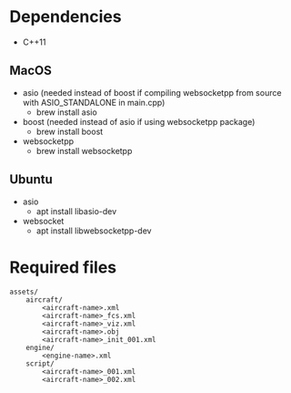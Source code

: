 # Dependencies

* C++11

## MacOS

* asio (needed instead of boost if compiling websocketpp from source with ASIO_STANDALONE in main.cpp)
    * brew install asio
* boost (needed instead of asio if using websocketpp package)
    * brew install boost
* websocketpp
    * brew install websocketpp

## Ubuntu

* asio
    * apt install libasio-dev
* websocket
    * apt install libwebsocketpp-dev

# Required files

```
assets/
    aircraft/
        <aircraft-name>.xml
        <aircraft-name>_fcs.xml
        <aircraft-name>_viz.xml
        <aircraft-name>.obj
        <aircraft-name>_init_001.xml
    engine/
        <engine-name>.xml
    script/
        <aircraft-name>_001.xml
        <aircraft-name>_002.xml
```